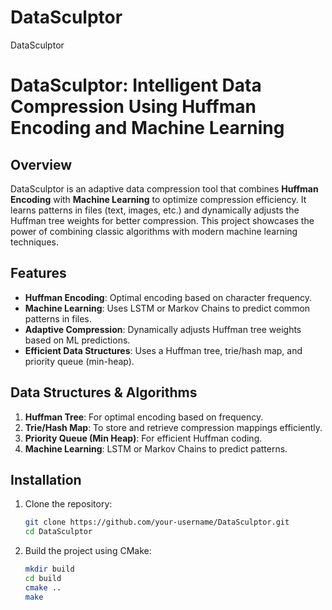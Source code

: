# DataSculptor
DataSculptor

# DataSculptor: Intelligent Data Compression Using Huffman Encoding and Machine Learning

## Overview
DataSculptor is an adaptive data compression tool that combines **Huffman Encoding** with **Machine Learning** to optimize compression efficiency. It learns patterns in files (text, images, etc.) and dynamically adjusts the Huffman tree weights for better compression. This project showcases the power of combining classic algorithms with modern machine learning techniques.

## Features
- **Huffman Encoding**: Optimal encoding based on character frequency.
- **Machine Learning**: Uses LSTM or Markov Chains to predict common patterns in files.
- **Adaptive Compression**: Dynamically adjusts Huffman tree weights based on ML predictions.
- **Efficient Data Structures**: Uses a Huffman tree, trie/hash map, and priority queue (min-heap).

## Data Structures & Algorithms
1. **Huffman Tree**: For optimal encoding based on frequency.
2. **Trie/Hash Map**: To store and retrieve compression mappings efficiently.
3. **Priority Queue (Min Heap)**: For efficient Huffman coding.
4. **Machine Learning**: LSTM or Markov Chains to predict patterns.

## Installation
1. Clone the repository:
   ```bash
   git clone https://github.com/your-username/DataSculptor.git
   cd DataSculptor


2. Build the project using CMake:
   ```bash
   mkdir build
   cd build
   cmake ..
   make
